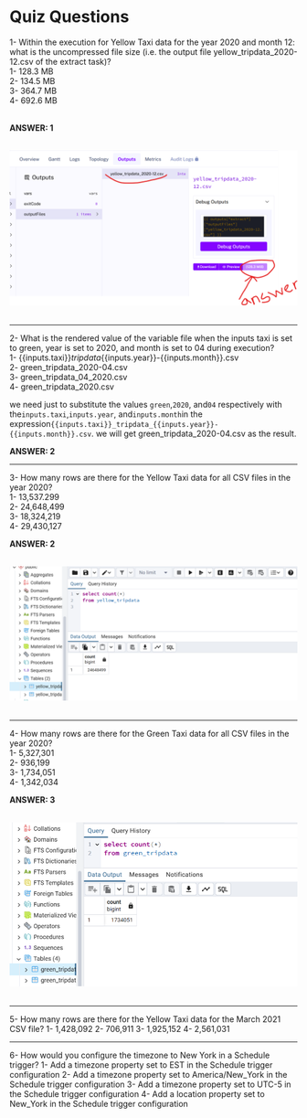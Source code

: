 <h1>Quiz Questions</h1>
1- Within the execution for Yellow Taxi data for the year 2020 and month 12: what is the uncompressed file size (i.e. the output file yellow_tripdata_2020-12.csv of the extract task)?<br>
1- 128.3 MB<br>
2- 134.5 MB<br>
3- 364.7 MB<br>
4- 692.6 MB<br><br>

**ANSWER: 1**
<br><br>

![Sample Image](../images/module2/kes_1.png)
<br><br>

----------------------------------------------------------------------------------------------
2- What is the rendered value of the variable file when the inputs taxi is set to green, year is set to 2020, and month is set to 04 during execution?<br>
1- {{inputs.taxi}}_tripdata_{{inputs.year}}-{{inputs.month}}.csv<br>
2- green_tripdata_2020-04.csv<br>
3- green_tripdata_04_2020.csv<br>
4- green_tripdata_2020.csv<br>

we need just to substitute the values `green`,`2020`, and`04` respectively with the`inputs.taxi`,`inputs.year`, and`inputs.month`in the expression`{{inputs.taxi}}_tripdata_{{inputs.year}}-{{inputs.month}}.csv`. we will get green_tripdata_2020-04.csv as the result.

**ANSWER: 2**
<br>

----------------------------------------------------------------------------------------------
3- How many rows are there for the Yellow Taxi data for all CSV files in the year 2020?<br>
1- 13,537.299<br>
2- 24,648,499<br>
3- 18,324,219<br>
4- 29,430,127<br>

**ANSWER: 2**
<br><br>

![Sample Image](../images/module2/kes_3.png)
<br><br>

----------------------------------------------------------------------------------------------
4- How many rows are there for the Green Taxi data for all CSV files in the year 2020?<br>
1- 5,327,301<br>
2- 936,199<br>
3- 1,734,051<br>
4- 1,342,034<br>

**ANSWER: 3**
<br><br>

![Sample Image](../images/module2/kes_4.png)
<br><br>

----------------------------------------------------------------------------------------------

5- How many rows are there for the Yellow Taxi data for the March 2021 CSV file?
1- 1,428,092
2- 706,911
3- 1,925,152
4- 2,561,031

----------------------------------------------------------------------------------------------

6- How would you configure the timezone to New York in a Schedule trigger?
1- Add a timezone property set to EST in the Schedule trigger configuration
2- Add a timezone property set to America/New_York in the Schedule trigger configuration
3- Add a timezone property set to UTC-5 in the Schedule trigger configuration
4- Add a location property set to New_York in the Schedule trigger configuration
